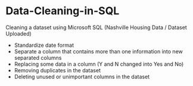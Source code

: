 # Data-Cleaning-in-SQL
Cleaning a dataset using Microsoft SQL (Nashville Housing Data / Dataset Uploaded)

* Standardize date format
* Separate a column that contains more than one information into new separated columns
* Replacing some data in a column (Y and N changed into Yes and No)
* Removing duplicates in the dataset
* Deleting unused or unimportant columns in the dataset
